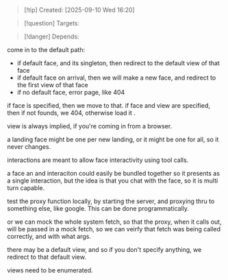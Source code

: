 
>[!tip] Created: [2025-09-10 Wed 16:20]

>[!question] Targets: 

>[!danger] Depends: 

come in to the default path:
- if default face, and its singleton, then redirect to the default view of that face
- if default face on arrival, then we will make a new face, and redirect to the first view of that face
- if no default face, error page, like 404

if face is specified, then we move to that.  if face and view are specified, then if not founds, we 404, otherwise load it .

view is always implied, if you're coming in from a browser.

a landing face might be one per new landing, or it might be one for all, so it never changes.

interactions are meant to allow face interactivity using tool calls.

a face an and interaciton could easily be bundled together so it presents as a single interaction, but the idea is that you chat with the face, so it is multi turn capable.

test the proxy function locally, by starting the server, and proxying thru to something else, like google.  This can be done programmatically.

or we can mock the whole system fetch, so that the proxy, when it calls out, will be passed in a mock fetch, so we can veirfy that fetch was being called correctly, and with what args.

there may be a default view, and so if you don't specify anything, we redirect to that default view.

views need to be enumerated.